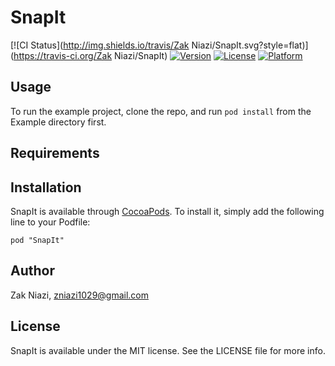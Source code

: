 # SnapIt

[![CI Status](http://img.shields.io/travis/Zak Niazi/SnapIt.svg?style=flat)](https://travis-ci.org/Zak Niazi/SnapIt)
[![Version](https://img.shields.io/cocoapods/v/SnapIt.svg?style=flat)](http://cocoadocs.org/docsets/SnapIt)
[![License](https://img.shields.io/cocoapods/l/SnapIt.svg?style=flat)](http://cocoadocs.org/docsets/SnapIt)
[![Platform](https://img.shields.io/cocoapods/p/SnapIt.svg?style=flat)](http://cocoadocs.org/docsets/SnapIt)

## Usage

To run the example project, clone the repo, and run `pod install` from the Example directory first.

## Requirements

## Installation

SnapIt is available through [CocoaPods](http://cocoapods.org). To install
it, simply add the following line to your Podfile:

    pod "SnapIt"

## Author

Zak Niazi, zniazi1029@gmail.com

## License

SnapIt is available under the MIT license. See the LICENSE file for more info.

